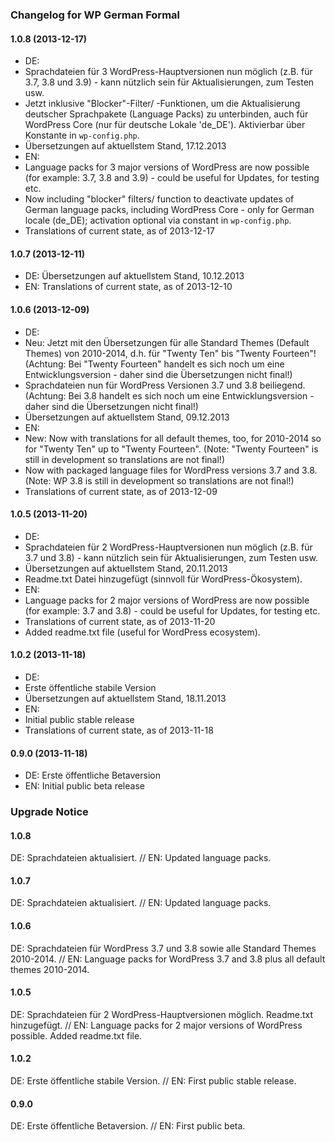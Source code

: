 ### Changelog for WP German Formal

#### 1.0.8 (2013-12-17)
* DE:
 * Sprachdateien für 3 WordPress-Hauptversionen nun möglich (z.B. für 3.7, 3.8 und 3.9) - kann nützlich sein für Aktualisierungen, zum Testen usw.
 * Jetzt inklusive "Blocker"-Filter/ -Funktionen, um die Aktualisierung deutscher Sprachpakete (Language Packs) zu unterbinden, auch für WordPress Core (nur für deutsche Lokale 'de_DE'). Aktivierbar über Konstante in `wp-config.php`.
 * Übersetzungen auf aktuellstem Stand, 17.12.2013
* EN:
 * Language packs for 3 major versions of WordPress are now possible (for example: 3.7, 3.8 and 3.9) - could be useful for Updates, for testing etc.
 * Now including "blocker" filters/ function to deactivate updates of German language packs, including WordPress Core - only for German locale (de_DE); activation optional via constant in `wp-config.php`.
 * Translations of current state, as of 2013-12-17

#### 1.0.7 (2013-12-11)
* DE: Übersetzungen auf aktuellstem Stand, 10.12.2013
* EN: Translations of current state, as of 2013-12-10

#### 1.0.6 (2013-12-09)
* DE:
 * Neu: Jetzt mit den Übersetzungen für alle Standard Themes (Default Themes) von 2010-2014, d.h. für "Twenty Ten" bis "Twenty Fourteen"! (Achtung: Bei "Twenty Fourteen" handelt es sich noch um eine Entwicklungsversion - daher sind die Übersetzungen nicht final!)
 * Sprachdateien nun für WordPress Versionen 3.7 und 3.8 beiliegend. (Achtung: Bei 3.8 handelt es sich noch um eine Entwicklungsversion - daher sind die Übersetzungen nicht final!)
 * Übersetzungen auf aktuellstem Stand, 09.12.2013
* EN:
 * New: Now with translations for all default themes, too, for 2010-2014 so for "Twenty Ten" up to "Twenty Fourteen". (Note: "Twenty Fourteen" is still in development so translations are not final!)
 * Now with packaged language files for WordPress versions 3.7 and 3.8. (Note: WP 3.8 is still in development so translations are not final!)
 * Translations of current state, as of 2013-12-09

#### 1.0.5 (2013-11-20)
* DE:
 * Sprachdateien für 2 WordPress-Hauptversionen nun möglich (z.B. für 3.7 und 3.8) - kann nützlich sein für Aktualisierungen, zum Testen usw.
 * Übersetzungen auf aktuellstem Stand, 20.11.2013
 * Readme.txt Datei hinzugefügt (sinnvoll für WordPress-Ökosystem).
* EN:
 * Language packs for 2 major versions of WordPress are now possible (for example: 3.7 and 3.8) - could be useful for Updates, for testing etc.
 * Translations of current state, as of 2013-11-20
 * Added readme.txt file (useful for WordPress ecosystem).

#### 1.0.2 (2013-11-18)
* DE:
 * Erste öffentliche stabile Version
 * Übersetzungen auf aktuellstem Stand, 18.11.2013
* EN:
 * Initial public stable release
 * Translations of current state, as of 2013-11-18

#### 0.9.0 (2013-11-18)
* DE: Erste öffentliche Betaversion
* EN: Initial public beta release

### Upgrade Notice

#### 1.0.8
DE: Sprachdateien aktualisiert. // EN: Updated language packs.

#### 1.0.7
DE: Sprachdateien aktualisiert. // EN: Updated language packs.

#### 1.0.6
DE: Sprachdateien für WordPress 3.7 und 3.8 sowie alle Standard Themes 2010-2014. // EN: Language packs for WordPress 3.7 and 3.8 plus all default themes 2010-2014.

#### 1.0.5
DE: Sprachdateien für 2 WordPress-Hauptversionen möglich. Readme.txt hinzugefügt. // EN: Language packs for 2 major versions of WordPress possible. Added readme.txt file.

#### 1.0.2
DE: Erste öffentliche stabile Version. // EN: First public stable release.

#### 0.9.0
DE: Erste öffentliche Betaversion. // EN: First public beta.